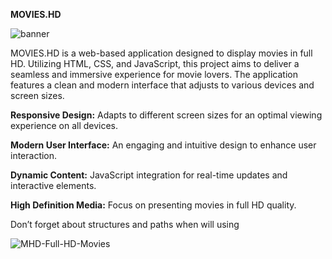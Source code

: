 **MOVIES.HD**

![banner](https://github.com/user-attachments/assets/32e98325-e6bd-4af2-8414-766756422331)

MOVIES.HD is a web-based application designed to display movies in full HD. Utilizing HTML, CSS, and JavaScript, this project aims to deliver a seamless and immersive experience for movie lovers. The application features a clean and modern interface that adjusts to various devices and screen sizes.

**Responsive Design:** Adapts to different screen sizes for an optimal viewing experience on all devices.

**Modern User Interface:** An engaging and intuitive design to enhance user interaction.

**Dynamic Content:** JavaScript integration for real-time updates and interactive elements.

**High Definition Media:** Focus on presenting movies in full HD quality.


Don’t forget about structures and paths when will using





![MHD-Full-HD-Movies](https://github.com/user-attachments/assets/8e64fb8c-d0ee-4a12-a744-f2bfc07e36cf)





